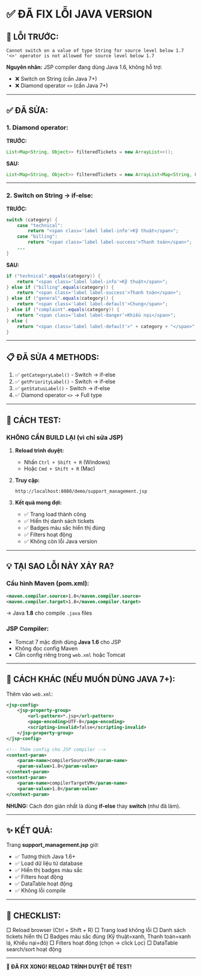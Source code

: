 # ✅ ĐÃ FIX LỖI JAVA VERSION

## 🔴 **LỖI TRƯỚC:**

```
Cannot switch on a value of type String for source level below 1.7
'<>' operator is not allowed for source level below 1.7
```

**Nguyên nhân:** JSP compiler đang dùng Java 1.6, không hỗ trợ:
- ❌ Switch on String (cần Java 7+)
- ❌ Diamond operator `<>` (cần Java 7+)

---

## ✅ **ĐÃ SỬA:**

### **1. Diamond operator:**

**TRƯỚC:**
```java
List<Map<String, Object>> filteredTickets = new ArrayList<>();
```

**SAU:**
```java
List<Map<String, Object>> filteredTickets = new ArrayList<Map<String, Object>>();
```

---

### **2. Switch on String → if-else:**

**TRƯỚC:**
```java
switch (category) {
    case "technical":
        return "<span class='label label-info'>Kỹ thuật</span>";
    case "billing":
        return "<span class='label label-success'>Thanh toán</span>";
    ...
}
```

**SAU:**
```java
if ("technical".equals(category)) {
    return "<span class='label label-info'>Kỹ thuật</span>";
} else if ("billing".equals(category)) {
    return "<span class='label label-success'>Thanh toán</span>";
} else if ("general".equals(category)) {
    return "<span class='label label-default'>Chung</span>";
} else if ("complaint".equals(category)) {
    return "<span class='label label-danger'>Khiếu nại</span>";
} else {
    return "<span class='label label-default'>" + category + "</span>";
}
```

---

## 📋 **ĐÃ SỬA 4 METHODS:**

1. ✅ `getCategoryLabel()` - Switch → if-else
2. ✅ `getPriorityLabel()` - Switch → if-else  
3. ✅ `getStatusLabel()` - Switch → if-else
4. ✅ Diamond operator `<>` → Full type

---

## 🚀 **CÁCH TEST:**

### **KHÔNG CẦN BUILD LẠI** (vì chỉ sửa JSP)

1. **Reload trình duyệt:**
   - Nhấn `Ctrl + Shift + R` (Windows)
   - Hoặc `Cmd + Shift + R` (Mac)

2. **Truy cập:**
   ```
   http://localhost:8080/demo/support_management.jsp
   ```

3. **Kết quả mong đợi:**
   - ✅ Trang load thành công
   - ✅ Hiển thị danh sách tickets
   - ✅ Badges màu sắc hiển thị đúng
   - ✅ Filters hoạt động
   - ✅ Không còn lỗi Java version

---

## 💡 **TẠI SAO LỖI NÀY XẢY RA?**

### **Cấu hình Maven (pom.xml):**
```xml
<maven.compiler.source>1.8</maven.compiler.source>
<maven.compiler.target>1.8</maven.compiler.target>
```
→ Java **1.8** cho compile `.java` files

### **JSP Compiler:**
- Tomcat 7 mặc định dùng **Java 1.6** cho JSP
- Không đọc config Maven
- Cần config riêng trong `web.xml` hoặc Tomcat

---

## 🔧 **CÁCH KHÁC (NẾU MUỐN DÙNG JAVA 7+):**

Thêm vào `web.xml`:

```xml
<jsp-config>
    <jsp-property-group>
        <url-pattern>*.jsp</url-pattern>
        <page-encoding>UTF-8</page-encoding>
        <scripting-invalid>false</scripting-invalid>
    </jsp-property-group>
</jsp-config>

<!-- Thêm config cho JSP compiler -->
<context-param>
    <param-name>compilerSourceVM</param-name>
    <param-value>1.8</param-value>
</context-param>
<context-param>
    <param-name>compilerTargetVM</param-name>
    <param-value>1.8</param-value>
</context-param>
```

**NHƯNG:** Cách đơn giản nhất là dùng **if-else** thay **switch** (như đã làm).

---

## ✨ **KẾT QUẢ:**

Trang **support_management.jsp** giờ:
- ✅ Tương thích Java 1.6+
- ✅ Load dữ liệu từ database
- ✅ Hiển thị badges màu sắc
- ✅ Filters hoạt động
- ✅ DataTable hoạt động
- ✅ Không lỗi compile

---

## 🎯 **CHECKLIST:**

□ Reload browser (Ctrl + Shift + R)
□ Trang load không lỗi
□ Danh sách tickets hiển thị
□ Badges màu sắc đúng (Kỹ thuật=xanh, Thanh toán=xanh lá, Khiếu nại=đỏ)
□ Filters hoạt động (chọn → click Lọc)
□ DataTable search/sort hoạt động

---

**🎉 ĐÃ FIX XONG! RELOAD TRÌNH DUYỆT ĐỂ TEST!**

